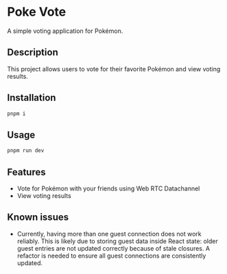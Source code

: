 # Poke Vote

A simple voting application for Pokémon.

## Description

This project allows users to vote for their favorite Pokémon and view voting results.

## Installation

```bash
pnpm i
```

## Usage

```bash
pnpm run dev
```

## Features

- Vote for Pokémon with your friends using Web RTC Datachannel
- View voting results

## Known issues

- Currently, having more than one guest connection does not work reliably. This is likely due to storing guest data inside React state: older guest entries are not updated correctly because of stale closures. A refactor is needed to ensure all guest connections are consistently updated.
